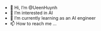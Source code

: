 - 👋 Hi, I’m @UeenHuynh
- 👀 I’m interested in AI
- 🌱 I’m currently learning as an AI engineer
- 📫 How to reach me ...

<!---
UeenHuynh/UeenHuynh is a ✨ special ✨ repository because its `README.md` (this file) appears on your GitHub profile.
You can click the Preview link to take a look at your changes.
--->
